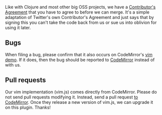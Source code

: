 Like with Clojure and most other big OSS projects, we have a [Contributor's Agreement](https://docs.google.com/a/kodowa.com/forms/d/1ME_PT6qLKUcALUEz1h1yerLF7vP_Rnohpb9RvMLDALg/viewform) that you have to agree to before we can merge. It's a simple adaptation of Twitter's own Contributor's Agreement and just says that by signing this you can't take the code back from us or sue us into oblivion for using it later.

## Bugs

When filing a bug, please confirm that it also occurs on CodeMirror's [vim demo](http://codemirror.net/demo/vim.html). If it does, then the bug should be reported to [CodeMirror](https://github.com/codemirror/CodeMirror/issues) instead of with us.

## Pull requests

Our vim implementation (vim.js) comes directly from CodeMirror. Please do not send pull requests modifying it. Instead, send a pull request [to CodeMirror](https://github.com/codemirror/CodeMirror). Once they release a new version of vim.js, we can upgrade it on this plugin. Thanks!

